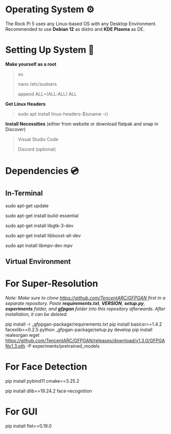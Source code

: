 # Operating System ⚙️
The Rock Pi 5 uses any Linux-based OS with any Desktop Environment. Recommended to use __Debian 12__ as distro and __KDE Plasma__ as DE.

# Setting Up System 🔧
**Make yourself as a root**
> su
> 
> nano /etc/sudoers
> 
> append <username> ALL=(ALL:ALL) ALL

**Get Linux Headers**
> sudo apt install linux-headers-$(uname -r)

**Install Necessities** (either from website or download flatpak and snap in Discover)
> Visual Studio Code
> 
> Discord (optional)

# Dependencies 💿
## **In-Terminal**

sudo apt-get update

sudo apt-get install build-essential

sudo apt-get install libgtk-3-dev

sudo apt-get install libboost-all-dev

sudo apt install libmpv-dev mpv

## **Virtual  Environment**

# For Super-Resolution

_Note: Make sure to clone https://github.com/TencentARC/GFPGAN first in a separate repository. Paste **requirements.txt**, **VERSION**, **setup.py**, **experiments** folder, and **gfpgan** folder into this repository afterwards. After installation, it can be deleted._

pip install -r _gfppgan-package/requirements.txt
pip install basicsr>=1.4.2 facexlib>=0.2.5
python _gfpgan-package/setup.py develop
pip install realesrgan
wget https://github.com/TencentARC/GFPGAN/releases/download/v1.3.0/GFPGANv1.3.pth -P experiments/pretrained_models

# For Face Detection

pip install pybind11 cmake==3.25.2

pip install dlib==19.24.2 face-recognition 

# For GUI

pip install flet==0.19.0
